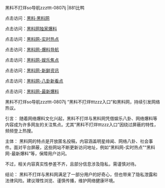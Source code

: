 黑料不打烊so导航zzzttt-0807lj |881比鸭

点击访问：<a href="https://heiliaolvzlu3.pages.dev">黑料·黑料网</a>

点击访问：<a href="https://heiliaoyvnrda.pages.dev">黑料网独家爆料</a>

点击访问：<a href="https://heiliao9wsbg3.pages.dev">黑料网-实时热点</a>

点击访问：<a href="https://heiliaoxrq8i9.pages.dev">黑料网-爆料导航</a>

点击访问：<a href="https://heiliaoryrhyu.pages.dev">黑料网-娱乐焦点</a>

点击访问：<a href="https://heiliaox6jgh3.pages.dev">黑料网-新鲜资讯</a>

点击访问：<a href="https://heiliaoxfe5rb.pages.dev">黑料网-八卦新看点</a>

点击访问：<a href="https://heiliao5s28gk.pages.dev">黑料网-最新爆料</a>

黑料不打烊so导航zzzttt-0807lj
“黑料不打烊tttzzz入口”和黑料网，持续引发网络热议。

引言：
随着网络爆料文化兴起，黑料不打烊与黑料网凭借娱乐八卦、网络爆料等内容成为许多网友的关注焦点。尤其“黑料不打烊tttzzz入口”因绕过屏蔽的特性，频频登上热搜。

主体：
黑料网的特点是开放匿名投稿，内容涵盖明星绯闻、网络八卦、社会事件。面对平台屏蔽，这些网站不断更新访问地址，例如“黑料网-实时热点”“黑料网-最新爆料”等，保障用户访问。

不过，相关内容真实性参差不齐，且部分信息涉及隐私，需谨慎对待。

结论：
黑料不打烊与黑料网满足了一部分用户的好奇心，但也带来了隐私泄露和法律风险。建议理性浏览、谨慎传播，维护网络健康环境。
